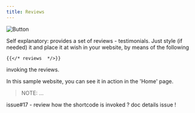 ```yaml
---
title: Reviews
---
```


![Button](/uploads/shortcodes/reviews.png "Reviews")

Self explanatory: provides a set of reviews - testimonials.
Just style (if needed) it and place it at wish in your website, by means of the following 


```
{{</* reviews  */>}}
```

invoking the reviews.

In this sample website, you can see it in action in the 'Home' page.

> NOTE: ...

issue#17 - review how the shortcode is invoked ?  doc details issue !
